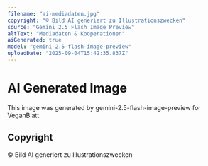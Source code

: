 ```yaml
---
filename: "ai-mediadaten.jpg"
copyright: "© Bild AI generiert zu Illustrationszwecken"
source: "Gemini 2.5 Flash Image Preview"
altText: "Mediadaten & Kooperationen"
aiGenerated: true
model: "gemini-2.5-flash-image-preview"
uploadDate: "2025-09-04T15:42:35.837Z"
---
```


# AI Generated Image

This image was generated by gemini-2.5-flash-image-preview for VeganBlatt.

## Copyright
© Bild AI generiert zu Illustrationszwecken
